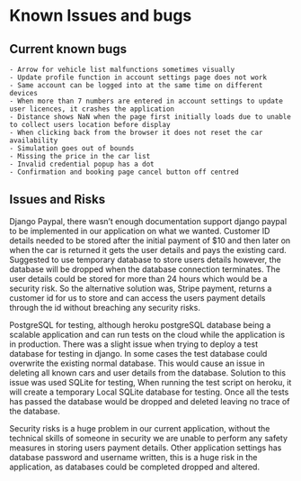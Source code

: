 # Known Issues and bugs

## Current known bugs

```
- Arrow for vehicle list malfunctions sometimes visually
- Update profile function in account settings page does not work
- Same account can be logged into at the same time on different devices
- When more than 7 numbers are entered in account settings to update user licences, it crashes the application
- Distance shows NaN when the page first initially loads due to unable to collect users location before display
- When clicking back from the browser it does not reset the car availability
- Simulation goes out of bounds
- Missing the price in the car list
- Invalid credential popup has a dot
- Confirmation and booking page cancel button off centred
```

## Issues and Risks


Django Paypal, there wasn’t enough documentation support django paypal to be implemented in our application on what we wanted. Customer ID details needed to be stored after the initial payment of $10 and then later on when the car is returned it gets the user details and pays the existing card. Suggested to use temporary database to store users details however, the database will be dropped when the database connection terminates. The user details could be stored for more than 24 hours which would be a security risk. So the alternative solution was, Stripe payment, returns a customer id for us to store and can access the users payment details through the id without breaching any security risks.  

PostgreSQL for testing, although heroku postgreSQL database being a scalable application and can run tests on the cloud while the application is in production. There was a slight issue when trying to deploy a test database for testing in django. In some cases the test database could overwrite the existing normal database. This would cause an issue in deleting all known cars and user details from the database. Solution to this issue was used SQLite for testing, When running the test script on heroku, it will create a temporary Local SQLite database for testing. Once all the tests has passed the database would be dropped and deleted leaving no trace of the database.  

Security risks is a huge problem in our current application, without the technical skills of someone in security we are unable to perform any safety measures in storing users payment details. Other application settings has database password and username written, this is a huge risk in the application, as databases could be completed dropped and altered.
